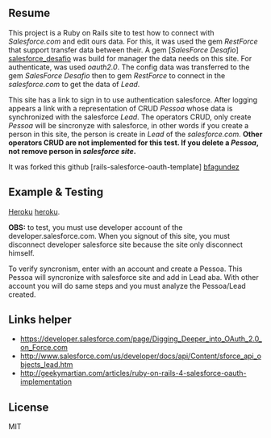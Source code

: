 Resume
-------
This project is a Ruby on Rails site to test how to connect with *Salesforce.com* and edit ours data.
For this, it was used the gem *RestForce* that support transfer data between their. A gem [*SalesForce Desafio*] [salesforce_desafio] was build for manager the data needs on this site.
For authenticate, was used *oauth2.0*. The config data was transferred to the gem *SalesForce Desafio* then to gem *RestForce* to connect in the *salesforce.com* to get the data of *Lead*.

This site has a link to sign in to use authentication salesforce. After logging appears a link with a representation of CRUD *Pessoa* whose data is synchronized with the salesforce *Lead*.
The operators CRUD, only create *Pessoa* will be sincronyze with salesforce, in other words if you create a person in this site, the person is create in *Lead* of the *salesforce.com*. **Other operators CRUD are not implemented for this test. If you delete a *Pessoa*, not remove person in *salesforce site*.**


It was forked this github [rails-salesforce-oauth-template] [bfagundez]

Example & Testing
-------
[Heroku] [heroku].

**OBS:** to test, you must use developer account of the developer.salesforce.com. When you signout of this site, you must disconnect developer salesforce site because the site only disconnect himself.

To verify syncronism, enter with an account and create a Pessoa. This Pessoa will syncronize with salesforce site and add in Lead aba. With other account you will do same steps and you must analyze the Pessoa/Lead created.

Links helper
-------
- https://developer.salesforce.com/page/Digging_Deeper_into_OAuth_2.0_on_Force.com
- http://www.salesforce.com/us/developer/docs/api/Content/sforce_api_objects_lead.htm
- http://geekymartian.com/articles/ruby-on-rails-4-salesforce-oauth-implementation

License
-------
MIT

[bfagundez]:https://github.com/bfagundez/rails-salesforce-oauth-template
[heroku]:http://rdstationdesafio2.herokuapp.com
[salesforce_desafio]:https://github.com/jttuboi/salesforce_desafio
